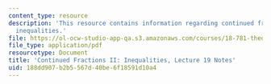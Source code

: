 ```yaml
---
content_type: resource
description: 'This resource contains information regarding continued fractions II:
  inequalities.'
file: https://ol-ocw-studio-app-qa.s3.amazonaws.com/courses/18-781-theory-of-numbers-spring-2012/188dd907b2b5567d40be6f18591d10a4_MIT18_781S12_lec19.pdf
file_type: application/pdf
resourcetype: Document
title: 'Continued Fractions II: Inequalities, Lecture 19 Notes'
uid: 188dd907-b2b5-567d-40be-6f18591d10a4
---
```

